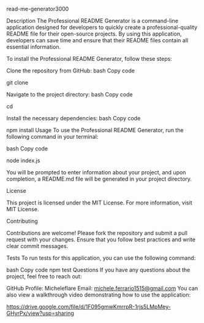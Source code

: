 read-me-generator3000

Description
The Professional README Generator is a command-line application designed for developers to quickly create a professional-quality README file for their open-source projects. By using this application, developers can save time and ensure that their README files contain all essential information.


To install the Professional README Generator, follow these steps:

Clone the repository from GitHub:
bash
Copy code

git clone <repository-url>

Navigate to the project directory:
bash
Copy code

cd <project-directory>

Install the necessary dependencies:
bash
Copy code

npm install
Usage
To use the Professional README Generator, run the following command in your terminal:

bash
Copy code

node index.js

You will be prompted to enter information about your project, and upon completion, a README.md file will be generated in your project directory.

License

This project is licensed under the MIT License. For more information, visit MIT License.

Contributing

Contributions are welcome! Please fork the repository and submit a pull request with your changes. Ensure that you follow best practices and write clear commit messages.

Tests
To run tests for this application, you can use the following command:

bash
Copy code
npm test
Questions
If you have any questions about the project, feel free to reach out:

GitHub Profile: Micheleflare
Email: michele.ferrario1515@gmail.com
You can also view a walkthrough video demonstrating how to use the application: 

https://drive.google.com/file/d/1F095gmwKmrrpR-1rjs5LMpMey-GHyrPx/view?usp=sharing